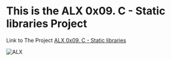 # This is the ALX 0x09. C - Static libraries Project

Link to The  Project  [ALX 0x09. C - Static libraries]( https://intranet.alxswe.com/projects/220 "0x09. C - Static libraries")

![ALX]( https://encrypted-tbn0.gstatic.com/images?q=tbn:ANd9GcThj-6LwEss_4wXGp4MS6iy4VL-g40kJEKnsktTkPMR&s"ALX")
